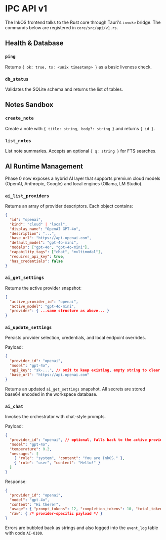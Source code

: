 # IPC API v1

The InkOS frontend talks to the Rust core through Tauri's `invoke` bridge. The commands below are registered in `core/src/api/v1.rs`.

## Health & Database

### `ping`
Returns `{ ok: true, ts: <unix timestamp> }` as a basic liveness check.

### `db_status`
Validates the SQLite schema and returns the list of tables.

## Notes Sandbox

### `create_note`
Create a note with `{ title: string, body?: string }` and returns `{ id }`.

### `list_notes`
List note summaries. Accepts an optional `{ q: string }` for FTS searches.

## AI Runtime Management

Phase 0 now exposes a hybrid AI layer that supports premium cloud models (OpenAI, Anthropic, Google) and local engines (Ollama, LM Studio).

### `ai_list_providers`
Returns an array of provider descriptors. Each object contains:

```json
{
  "id": "openai",
  "kind": "cloud" | "local",
  "display_name": "OpenAI GPT-4o",
  "description": "...",
  "base_url": "https://api.openai.com",
  "default_model": "gpt-4o-mini",
  "models": ["gpt-4o", "gpt-4o-mini"],
  "capability_tags": ["chat", "multimodal"],
  "requires_api_key": true,
  "has_credentials": false
}
```

### `ai_get_settings`
Returns the active provider snapshot:

```json
{
  "active_provider_id": "openai",
  "active_model": "gpt-4o-mini",
  "provider": { ...same structure as above... }
}
```

### `ai_update_settings`
Persists provider selection, credentials, and local endpoint overrides.

Payload:

```json
{
  "provider_id": "openai",
  "model": "gpt-4o",
  "api_key": "sk-...", // omit to keep existing, empty string to clear
  "base_url": "https://api.openai.com"
}
```

Returns an updated `ai_get_settings` snapshot. All secrets are stored base64 encoded in the workspace database.

### `ai_chat`
Invokes the orchestrator with chat-style prompts.

Payload:

```json
{
  "provider_id": "openai", // optional, falls back to the active provider
  "model": "gpt-4o",
  "temperature": 0.2,
  "messages": [
    { "role": "system", "content": "You are InkOS." },
    { "role": "user", "content": "Hello!" }
  ]
}
```

Response:

```json
{
  "provider_id": "openai",
  "model": "gpt-4o",
  "content": "Hi there!",
  "usage": { "prompt_tokens": 12, "completion_tokens": 10, "total_tokens": 22 },
  "raw": { /* provider-specific payload */ }
}
```

Errors are bubbled back as strings and also logged into the `event_log` table with code `AI-0100`.
